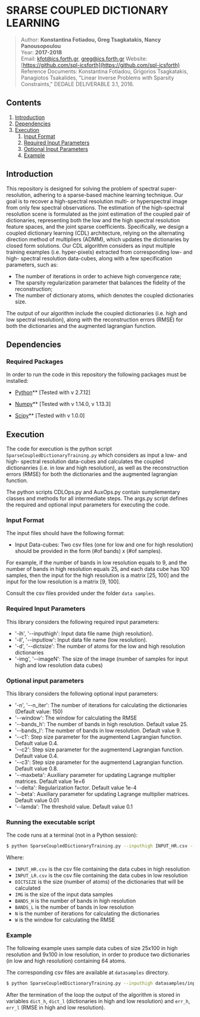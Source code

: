 SRARSE COUPLED DICTIONARY LEARNING
=============

> Author: **Konstantina Fotiadou, Greg Tsagkatakis, Nancy Panousopoulou**  
> Year: **2017-2018**   
> Email: [kfot@ics.forth.gr](mailto:kfot@ics.forth.gr), [greg@ics.forth.gr](mailto:greg@ics.forth.gr)
> Website: [https://github.com/spl-icsforth](https://github.com/spl-icsforth)  
> Reference Documents: Konstantina  Fotiadou, Grigorios Tsagkatakis, Panagiotos Tsakalides, "Linear Inverse Problems with Sparsity Constraints," DEDALE DELIVERABLE 3.1, 2016.  

Contents
------------
1. [Introduction](#intro_anchor)
1. [Dependencies](#depend_anchor)
1. [Execution](#exe_anchor)
    1. [Input Format](#in_format)
    1. [Required Input Parameters](#required)
    1. [Optional Input Parameters](#optional)
    1. [Example](#eg_anchor)


<a name="intro_anchor"></a>
## Introduction

This repository is designed for solving the problem of spectral super-resolution, adhering to a sparse-based machine learning technique. Our goal is to recover a high-spectral resolution multi- or hyperspectral image from only few spectral observations. The estimation of the high-spectral resolution scene is formulated as the joint estimation of the coupled pair of dictionaries, representing both the low and the high spectral resolution feature spaces, and the joint sparse coefficients. Specifically, we design a coupled dictionary learning (CDL) architecture, relying on the alternating direction method of multipliers (ADMM), which updates the dictionaries by closed form solutions. 
Our CDL algorithm considers as input multiple training examples (i.e. hyper-pixels) extracted from corresponding low- and high- spectral resolution data-cubes, along with a few specification parameters, such as: 

* The number of iterations in order to achieve high convergence rate;
* The sparsity regularization parameter that balances the fidelity of the reconstruction;
* The number of dictionary atoms, which denotes the coupled dictionaries size.

The output of our algorithm include the coupled dictionaries (i.e. high and low spectral resolution), along with the reconstruction errors (RMSE) for both the dictionaries and the augmented lagrangian function.

<a name="depend_anchor"></a>
## Dependencies

<a name="required_package"></a>
### Required Packages

In order to run the code in this repository the following packages must be installed:

* [Python](https://www.python.org/)</a>**
[Tested with v 2.7.12]

* [Numpy](http://www.numpy.org/)** [Tested with v 1.14.0, v 1.13.3]

* [Scipy](http://www.scipy.org/)** [Tested with v 1.0.0]


<a name="exe_anchor"></a>
## Execution

The code for execution is the python script ``SparseCoupledDictionaryTraining.py`` which considers as input a low- and high- spectral resolution data-cubes and calculates the coupled dictionanries (i.e. in low and high resolution), as well as the reconstruction errors (RMSE) for both the dictionaries and the augmented lagrangian function.

The python scripts CDLOps.py and AuxOps.py contain sumplementary classes and methods for all intermediate steps. The args.py script defines the required and optional input parameters for executing the code.

<a name="in_format"></a>
### Input Format

The input files should have the following format:

- Input Data-cubes: Two csv files (one for low and one for high resolution) should be provided in the form (#of bands) x (#of samples). 

For example, if the number of bands in low resolution equals to 9, and the number of bands in high resolution equals 25, and each data cube has 100 samples, then the input for the high resolution is a matrix [25, 100] and the input for the low resolution is a matrix [9, 100].

Consult the csv files provided under the folder `data samples`.

<a name="required"></a>
### Required Input Parameters

This library considers the following required input parameters:

* '-ih', '--inputhigh': Input data file name (high resolution).
* '-il', '--inputlow': Input data file name (low resolution).
* '-d', '--dictsize': The number of atoms for the low and high resolution dictionaries
* '-img', '--imageN': The size of the image (number of samples for input high and low resolution data cubes)

<a name="optional"></a>
### Optional input parameters
This library considers the following optional input parameters:

* '-n', '--n_iter': The number of iterations for calculating the dictionaries (Default value: 150)
* '--window': The window for calculating the RMSE
* '--bands_h': The number of bands in high resolution. Default value 25.
* '--bands_l': The number of bands in low resolution. Default value 9.
* '--c1': Step size parameter for the augmentend Lagrangian function. Default value 0.4.
* '--c2': Step size parameter for the augmentend Lagrangian function. Default value 0.4.
* '--c3': Step size parameter for the augmentend Lagrangian function. Default value 0.8.
* '--maxbeta': Auxiliary parameter for updating Lagrange multiplier matrices. Default value 1e+6
* '--delta': Regularization factor. Default value 1e-4
* '--beta': Auxiliary parameter for updating Lagrange multiplier matrices. Default value 0.01
* '--lamda': The threshold value. Default value 0.1


<a name="py_ex"></a>
### Running the executable script

The code runs at a terminal (not in a Python session):

```bash
$ python SparseCoupledDictionaryTraining.py --inputhigh INPUT_HR.csv --inputlow INPUT_LR.csv --dictsize DICTSIZE --imageN IMG --bands_h BANDS_H --bands_l BANDS_L --n_iter N --window W
```

Where:

* `INPUT_HR.csv` is the csv file containing the data cubes in high resolution
* `INPUT_LR.csv` is the csv file containing the data cubes in low resolution
* `DICTSIZE` is the size (number of atoms) of the dictionaries that will be calculated
* `IMG` is the size of the input data samples
* `BANDS_H` is the number of bands in high resolution
* `BANDS_L` is the number of bands in low resolution
* `N` is the number of iterations for calculating the dictionaries
* `W` is the window for calculating the RMSE


<a name="eg_anchor"></a>
### Example

The following example uses sample data cubes of size 25x100 in high resolution and 9x100 in low resolution, in order to produce two dictionaries (in low and high resolution) containing 64 atoms.

The corresponding csv files are available at ``datasamples`` directory.


```bash
$ python SparseCoupledDictionaryTraining.py --inputhigh datasamples/input_hr.csv --inputlow datasamples/input_lr.csv --dictsize 64 --imageN 100 --bands_h 25 --bands_l 9 --n_iter 100 --window 10
```
After the termination of the loop the output of the algorithm is stored in variables `dict_h`, `dict_l` (dictionaries in high and low resolution) and `err_h`, `err_l` (RMSE in high and low resolution).
